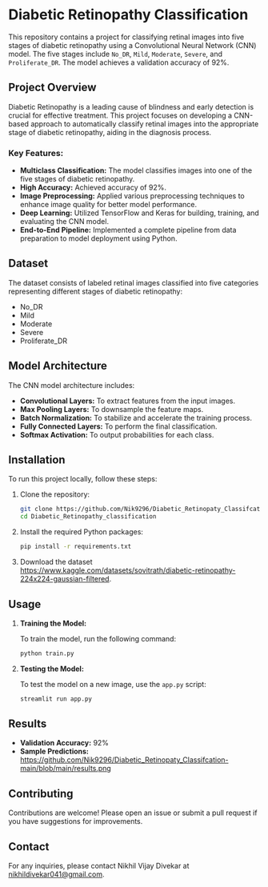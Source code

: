 # Diabetic Retinopathy Classification

This repository contains a project for classifying retinal images into five stages of diabetic retinopathy using a Convolutional Neural Network (CNN) model. The five stages include `No_DR`, `Mild`, `Moderate`, `Severe`, and `Proliferate_DR`. The model achieves a validation accuracy of 92%.

## Project Overview

Diabetic Retinopathy is a leading cause of blindness and early detection is crucial for effective treatment. This project focuses on developing a CNN-based approach to automatically classify retinal images into the appropriate stage of diabetic retinopathy, aiding in the diagnosis process.

### Key Features:
- **Multiclass Classification:** The model classifies images into one of the five stages of diabetic retinopathy.
- **High Accuracy:** Achieved accuracy of 92%.
- **Image Preprocessing:** Applied various preprocessing techniques to enhance image quality for better model performance.
- **Deep Learning:** Utilized TensorFlow and Keras for building, training, and evaluating the CNN model.
- **End-to-End Pipeline:** Implemented a complete pipeline from data preparation to model deployment using Python.

## Dataset

The dataset consists of labeled retinal images classified into five categories representing different stages of diabetic retinopathy:
- No_DR
- Mild
- Moderate
- Severe
- Proliferate_DR

## Model Architecture

The CNN model architecture includes:
- **Convolutional Layers:** To extract features from the input images.
- **Max Pooling Layers:** To downsample the feature maps.
- **Batch Normalization:** To stabilize and accelerate the training process.
- **Fully Connected Layers:** To perform the final classification.
- **Softmax Activation:** To output probabilities for each class.

## Installation

To run this project locally, follow these steps:

1. Clone the repository:
    ```bash
    git clone https://github.com/Nik9296/Diabetic_Retinopaty_Classifcation-main
    cd Diabetic_Retinopathy_classification
    ```

2. Install the required Python packages:
    ```bash
    pip install -r requirements.txt
    ```

3. Download the dataset https://www.kaggle.com/datasets/sovitrath/diabetic-retinopathy-224x224-gaussian-filtered.

## Usage

1. **Training the Model:**

    To train the model, run the following command:
    ```bash
    python train.py
    ```

2. **Testing the Model:**

    To test the model on a new image, use the `app.py` script:
    ```bash
    streamlit run app.py
    ```

## Results

- **Validation Accuracy:** 92%
- **Sample Predictions:** https://github.com/Nik9296/Diabetic_Retinopaty_Classifcation-main/blob/main/results.png

## Contributing

Contributions are welcome! Please open an issue or submit a pull request if you have suggestions for improvements.

## Contact

For any inquiries, please contact Nikhil Vijay Divekar at nikhildivekar041@gmail.com.
